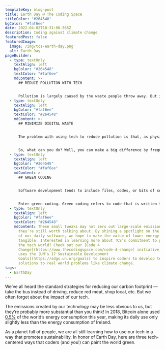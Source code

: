 ```yaml
---
templateKey: blog-post
title: Earth Day @ The Coding Space
titleColor: "#264548"
bgColor: "#faf6ee"
date: 2022-04-02T18:31:06.565Z
description: Coding against climate change
featuredPost: false
featuredImage:
  image: /img/tcs-earth-day.png
  alt: Earth Day
pageBuilder:
  - type: textOnly
    textAlign: left
    bgColor: "#264548"
    textColor: "#faf6ee"
    mdContent: >-
      ## REDUCE POLLUTION WITH TECH


      Pollution is largely caused by the waste people throw away. But individuals and businesses can use technology strategically to lessen their use of paper, plastics, and other waste materials. One easy example of this is companies’ near-ubiquitous use of automated software to track employee hours, replacing time cards and printed sheets that are eventually thrown out. Another more recent example is employees and companies who have embraced the recent shift to remote work! Remote work reduces air pollution in cities and minimizes the use of energy-hogging office spaces. These small actions can certainly have an impact, but they’re also imperfect — keep reading to see why.
  - type: textOnly
    textAlign: left
    bgColor: "#faf6ee"
    textColor: "#264548"
    mdContent: >-
      ## MINIMIZE DIGITAL WASTE


      The problem with using tech to reduce pollution is that, as physical waste dwindles, digital waste accumulates. When individuals or businesses transfer their hard-copy files to digital records, the Cloud burgeons — and Cloud data is stored in huge data centers filled with thousands of hard drives using a [mind-boggling amount of energy](https://medium.com/stanford-magazine/carbon-and-the-cloud-d6f481b79dfe).


      So, what can you do? Well, you can make a big difference by frequently deleting obsolete or useless files you have stored on the Cloud. And even your daily “throwaway” habits can add up to a mountain of saved carbon. Consider all of the little social emails we shoot back and forth — “thanks”, “got it”, “will do”, “haha”. After examining email usage, [UK energy firm OVO](https://www.ovoenergy.com/ovo-newsroom/press-releases/2019/november/think-before-you-thank-if-every-brit-sent-one-less-thank-you-email-a-day-we-would-save-16433-tonnes-of-carbon-a-year-the-same-as-81152-flights-to-madrid) found that if every adult in the UK sent one less “thank you” email per day, it would cut 16 tons of carbon each year. What’s more, they also found that half of us send one-word emails to people “within talking distance”. We can lower our carbon output if we think more intentionally about the cumulative impact of our digital footprints!
  - type: textOnly
    textAlign: left
    bgColor: "#264548"
    textColor: "#faf6ee"
    mdContent: >-
      ## GREEN CODING


      Software development tends to include files, codes, or bits of software that are unwanted by the user — digital clutter often called “bloatware”. This bloatware takes up space on a computer’s hard drive and makes excessive demands on its resources. And that’s not all — software written in this way consists of a large number of useless functions and lines, obliging computers to perform more calculations, resulting in higher energy consumption.


      Enter green coding. Green coding refers to code that is written to minimize energy consumption. It’s a way of writing code that minimizes bloatware and maximizes elegance and efficiency to diminish the demand that code places on physical servers. Green code can also increase battery life for mobile devices, save watts, maximize power, and combine resources for greater efficiency in solving a task. Coders and tech companies can make their software part and parcel of their sustainability efforts by judging that software’s performance based on its “green”ness as much as on its functionality, security, and scalability.
  - type: textOnly
    textAlign: left
    bgColor: "#faf6ee"
    textColor: "#264548"
    mdContent: These small tweaks may not zero out large-scale emissions, but
      they’re still worth talking about. By shining a spotlight on the footprint
      of our daily software, we hope to make the value of lower-energy code feel
      tangible. Interested in learning more about TCS’s commitment to greening
      the tech world? Check out our [Code 4
      Change](https://www.thecodingspace.com/code-4-change) initiative, which
      uses the [UN’s 17 Sustainable Development
      Goals](https://sdgs.un.org/goals) to inspire coders to develop tech-based
      solutions to real world problems like climate change.
tags:
  - EarthDay
---
```

We’ve all heard the standard strategies for reducing our carbon footprint — take the bus instead of driving, reduce red meat, shop local, etc. But we often forget about the impact of our tech.

The emissions created by our technology may be less obvious to us, but they’re probably more substantial than you think! In 2018, Bitcoin alone used [0.5%](https://www.livescience.com/62582-bitcoin-energy-how-much.html) of the world’s energy consumption this year, making its daily use only slightly less than the energy consumption of Ireland.

As a planet full of people, we are all still learning how to use our tech in a way that promotes sustainability. In honor of Earth Day, here are three tech-centered ways that coders (and you!) can paint the world green.